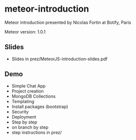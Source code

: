 meteor-introduction
===================
Meteor introduction presented by Nicolas Fortin at Botify, Paris

Meteor version: 1.0.1

## Slides
- Slides in prez/MeteorJS-introduction-slides.pdf

## Demo
- Simple Chat App
 - Project creation
 - MongoDB Collections
 - Templating
 - Install packages (bootstrap)
 - Security
 - Deployment
- Step by step
 - on branch by step
 - step instructions in prez/
